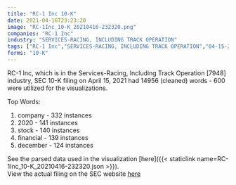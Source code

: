 ```yaml
---
title: "RC-1 Inc 10-K"
date: 2021-04-16T23:23:20
image: "RC-1Inc_10-K_20210416-232320.png"
companies: "RC-1 Inc"
industry: "SERVICES-RACING, INCLUDING TRACK OPERATION"
tags: ["RC-1 Inc","SERVICES-RACING, INCLUDING TRACK OPERATION","04-15-2021","10-K"]
forms: "10-K"
---
```

RC-1 Inc, which is in the Services-Racing, Including Track Operation [7948] industry, SEC 10-K filing on April 15, 2021 had 14956 (cleaned) words - 600 were utilized for the visualizations.

Top Words:
1. company - 332 instances
2. 2020 - 141 instances
3. stock - 140 instances
4. financial - 139 instances
5. december - 124 instances


See the parsed data used in the visualization [here]({{< staticlink name=RC-1Inc_10-K_20210416-232320.json >}}).  
View the actual filing on the SEC website [here](https://www.sec.gov/Archives/edgar/data/1665598/0001683168-21-001404.txt)